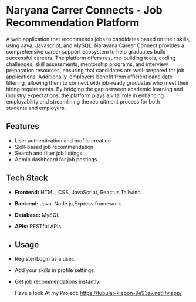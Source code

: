 # Naryana Carrer Connects -  Job Recommendation Platform
A web application that recommends jobs to candidates based on their skills, using Java, Javascript, and MySQL.
Narayana Career Connect provides a comprehensive career support
ecosystem to help graduates build successful careers. The platform offers resume-building
tools, coding challenges, skill assessments, mentorship programs, and interview preparation
resources, ensuring that candidates are well-prepared for job applications. Additionally, employers benefit from efficient candidate filtering, allowing them to connect with job-ready
graduates who meet their hiring requirements. By bridging the gap between academic learning
and industry expectations, the platform plays a vital role in enhancing employability and
streamlining the recruitment process for both students and employers.
## Features
- User authentication and profile creation
- Skill-based job recommendation
- Search and filter job listings
- Admin dashboard for job postings
## Tech Stack
- **Frontend:** HTML, CSS, JavaScript, React.js,Tailwind
- **Backend:** Java, Node.js,Express framework
- **Database:** MySQL
- **APIs:** RESTful APIs
- ## Usage
- Register/Login as a user.
- Add your skills in profile settings.
- Get job recommendations instantly.

  Have a look At my Project: https://tubular-klepon-9e93a7.netlify.app/





